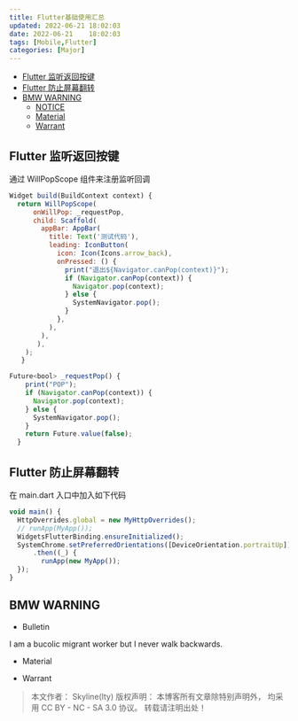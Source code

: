 ```yaml
---
title: Flutter基础使用汇总
updated: 2022-06-21	18:02:03
date: 2022-06-21	18:02:03
tags: [Mobile,Flutter]
categories: [Major]
---
```

            
            

<!-- @import "[TOC]" {cmd="toc" depthFrom=1 depthTo=6 orderedList=false} -->

<!-- code_chunk_output -->

  - [Flutter 监听返回按键](#flutter-监听返回按键)
  - [Flutter 防止屏幕翻转](#flutter-防止屏幕翻转)
  - [BMW WARNING](#bmw-warning)
    - [NOTICE](#notice)
    - [Material](#Material)
    - [Warrant](#Warrant)

<!-- /code_chunk_output -->

## Flutter 监听返回按键

通过 WillPopScope 组件来注册监听回调

```jsx
Widget build(BuildContext context) {
  return WillPopScope(
      onWillPop: _requestPop,
      child: Scaffold(
        appBar: AppBar(
          title: Text('测试代码'),
          leading: IconButton(
            icon: Icon(Icons.arrow_back),
            onPressed: () {
              print("退出${Navigator.canPop(context)}");
              if (Navigator.canPop(context)) {
                Navigator.pop(context);
              } else {
                SystemNavigator.pop();
              }
            },
          ),
        ),
       ),
    );
   }

Future<bool> _requestPop() {
    print("POP");
    if (Navigator.canPop(context)) {
      Navigator.pop(context);
    } else {
      SystemNavigator.pop();
    }
    return Future.value(false);
  }
```

## Flutter 防止屏幕翻转

在 main.dart 入口中加入如下代码

```jsx
void main() {
  HttpOverrides.global = new MyHttpOverrides();
  // runApp(MyApp());
  WidgetsFlutterBinding.ensureInitialized();
  SystemChrome.setPreferredOrientations([DeviceOrientation.portraitUp])
      .then((_) {
        runApp(new MyApp());
  });
}
```

## BMW WARNING
<!--more-->

- Bulletin

I am a bucolic migrant worker but I never walk backwards.

- Material

>

- Warrant

> 本文作者： Skyline(lty)
> 版权声明： 本博客所有文章除特别声明外， 均采用 CC BY - NC - SA 3.0 协议。 转载请注明出处！
